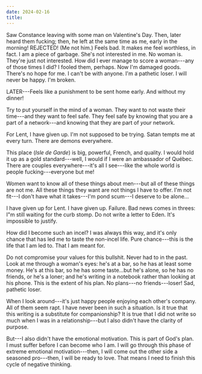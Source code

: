```yaml
---
date: 2024-02-16
title:
---
```


Saw Constance leaving with some man on Valentine's Day. Then, later heard them fucking; then, he left at the same time as me, early in the morning! REJECTED! (Me not him.) Feels bad. It makes me feel worthless, in fact. I am a piece of garbage. She's not interested in me. No woman is. They're just not interested. How did I ever manage to score a woman---any of those times I did? I fooled them, perhaps. Now I'm damaged goods. There's no hope for me. I can't be with anyone. I'm a pathetic loser. I will never be happy. I'm broken.

LATER---Feels like a punishment to be sent home early. And without my dinner!

Try to put yourself in the mind of a woman. They want to not waste their time---and they want to feel safe. They feel safe by knowing that you are a part of a network---and knowing that they are part of *your* network.

For Lent, I have given up. I'm not supposed to be trying. Satan tempts me at every turn. There are demons everywhere.

This place (*Isle de Garde*) is big, powerful, French, and quality. I would hold it up as a gold standard---well, I would if I were an ambassador of Québec. There are couples everywhere---it's all I see---like the whole world is people fucking---everyone but me!

Women want to know all of these things about men---but all of these things are not me. All these things they want are not things I have to offer. I'm not fit---I don't have what it takes---I'm pond scum---I deserve to be alone...

I have given up for Lent. I have given up. Failure. Bad news comes in threes: I"m still waiting for the curb stomp. Do not write a letter to Eden. It's impossible to justify.

How did I become such an incel? I was always this way, and it's only chance that has led me to taste the non-incel life. Pure chance---this is the life that I am led to. That I am meant for.

Do not compromise your values for this bullshit. Never had to in the past. Look at me through a woman's eyes: he's at a bar, so he has at least some money. He's at this bar, so he has some taste...but he's alone, so he has no friends, or he's a loner; and he's writing in a notebook rather than looking at his phone. This is the extent of his plan. No plans---no friends---loser! Sad, pathetic loser.

When I look around---it's just happy people enjoying each other's company. All of them seem rapt. I have never been in such a situation. Is it true that this writing is a substitute for companionship? It is true that I did not write so much when I was in a relationship---but I also didn't have the clarity of purpose.

But---I also didn't have the emotional motivation. This is part of God's plan. I must suffer before I can become who I am. I will go through this phase of extreme emotional motivation---then, I will come out the other side a seasoned pro---then, I will be ready to love. That means I need to finish this cycle of negative thinking.
